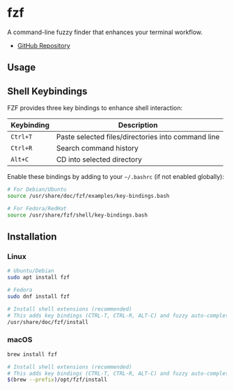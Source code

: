 # fzf

A command-line fuzzy finder that enhances your terminal workflow.

- [GitHub Repository](https://github.com/junegunn/fzf)

## Usage

## Shell Keybindings

FZF provides three key bindings to enhance shell interaction:

| Keybinding | Description |
|------------|-------------|
| `Ctrl+T` | Paste selected files/directories into command line |
| `Ctrl+R` | Search command history |
| `Alt+C` | CD into selected directory |

Enable these bindings by adding to your `~/.bashrc` (if not enabled globally):

```bash
# For Debian/Ubuntu
source /usr/share/doc/fzf/examples/key-bindings.bash

# For Fedora/RedHat
source /usr/share/fzf/shell/key-bindings.bash
```

## Installation

### Linux

```bash
# Ubuntu/Debian
sudo apt install fzf

# Fedora
sudo dnf install fzf

# Install shell extensions (recommended)
# This adds key bindings (CTRL-T, CTRL-R, ALT-C) and fuzzy auto-completion
/usr/share/doc/fzf/install
```

### macOS

```bash
brew install fzf

# Install shell extensions (recommended)
# This adds key bindings (CTRL-T, CTRL-R, ALT-C) and fuzzy auto-completion
$(brew --prefix)/opt/fzf/install
```
